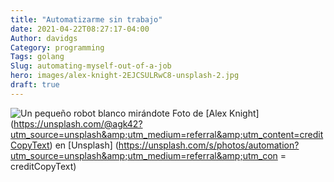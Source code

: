 ```yaml
---
title: "Automatizarme sin trabajo"
date: 2021-04-22T08:27:17-04:00
Author: davidgs
Category: programming
Tags: golang
Slug: automating-myself-out-of-a-job
hero: images/alex-knight-2EJCSULRwC8-unsplash-2.jpg
draft: true
---
```


![Un pequeño robot blanco mirándote](/posts/category/programming/automating-myself-out-of-a-job/images/alex-knight-2EJCSULRwC8-unsplash-2.jpg)
Foto de [Alex Knight] (https://unsplash.com/@agk42?utm_source=unsplash&amp;utm_medium=referral&amp;utm_content=creditCopyText) en [Unsplash] (https://unsplash.com/s/photos/automation?utm_source=unsplash&amp;utm_medium=referral&amp;utm_con = creditCopyText)

